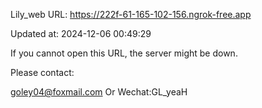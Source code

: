 Lily_web URL: https://222f-61-165-102-156.ngrok-free.app

Updated at: 2024-12-06 00:49:29

If you cannot open this URL, the server might be down.

Please contact: 

goley04@foxmail.com Or Wechat:GL_yeaH